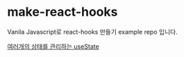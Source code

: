 # make-react-hooks
Vanila Javascript로 react-hooks 만들기 example repo 입니다.

[여러개의 상태를 관리하는 useState](https://sonicce99.github.io/make-react-hooks/multi-state/index.html)
